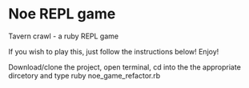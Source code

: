 # Noe REPL game

Tavern crawl - a ruby REPL game

If you wish to play this, just follow the instructions below! Enjoy!

Download/clone the project, open terminal, cd into the the appropriate dircetory and type ruby noe_game_refactor.rb
